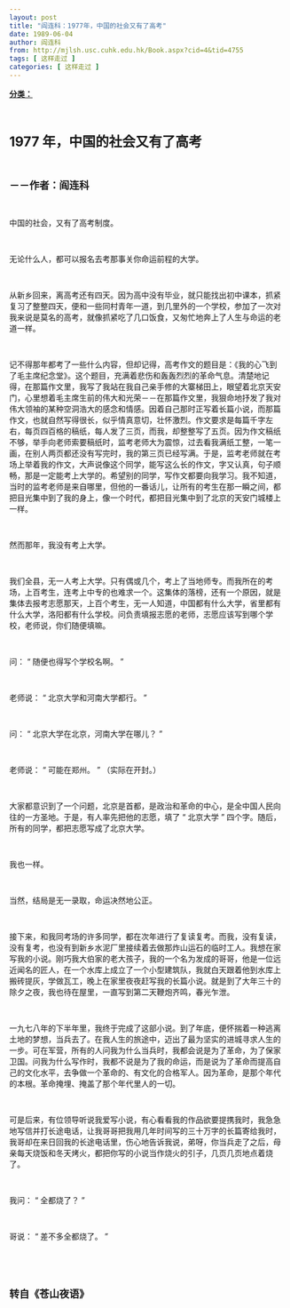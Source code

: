 ```yaml
---
layout: post
title: "阎连科：1977年，中国的社会又有了高考"
date: 1989-06-04
author: 阎连科
from: http://mjlsh.usc.cuhk.edu.hk/Book.aspx?cid=4&tid=4755
tags: [ 这样走过 ]
categories: [ 这样走过 ]
---
```


<div style="margin: 15px 10px 10px 0px;">
 <div>
  <span id="ctl00_ContentPlaceHolder1_chapter1_SubjectLabel" style="font-weight:bold;text-decoration:underline;">
   分类：
  </span>
 </div>
 <p class="p1">
  <b>
   <font size="5">
    <span class="s1">
    </span>
    <br/>
   </font>
  </b>
 </p>
 <p class="p2">
  <b>
   <font size="5">
    <span class="s2" style="">
     <font size="5">
      1977
     </font>
    </span>
    <span class="s1" style="">
     年，中国的社会又有了高考
    </span>
   </font>
  </b>
 </p>
 <p class="p1">
  <b>
   <font size="4">
    <span class="s1">
    </span>
    <br/>
   </font>
  </b>
 </p>
 <p class="p2">
  <span class="s1">
   <b>
    <font size="4">
     －－作者：阎连科
    </font>
   </b>
  </span>
 </p>
 <p class="p1">
  <span class="s1">
  </span>
  <br/>
 </p>
 <p class="p2">
  <span class="s1">
   中国的社会，又有了高考制度。
  </span>
 </p>
 <p class="p1">
  <span class="s1">
  </span>
  <br/>
 </p>
 <p class="p2">
  <span class="s1">
   无论什么人，都可以报名去考那事关你命运前程的大学。
  </span>
 </p>
 <p class="p1">
  <span class="s1">
  </span>
  <br/>
 </p>
 <p class="p2">
  <span class="s1">
   从新乡回来，离高考还有四天。因为高中没有毕业，就只能找出初中课本，抓紧复习了整整四天，便和一些同村青年一道，到几里外的一个学校，参加了一次对我来说是莫名的高考，就像抓紧吃了几口饭食，又匆忙地奔上了人生与命运的老道一样。
  </span>
 </p>
 <p class="p1">
  <span class="s1">
  </span>
  <br/>
 </p>
 <p class="p2">
  <span class="s1">
   记不得那年都考了一些什么内容，但却记得，高考作文的题目是：《我的心飞到了毛主席纪念堂》。这个题目，充满着悲伤和轰轰烈烈的革命气息。清楚地记得，在那篇作文里，我写了我站在我自己亲手修的大寨梯田上，眼望着北京天安门，心里想着毛主席生前的伟大和光荣－－在那篇作文里，我狠命地抒发了我对伟大领袖的某种空洞浩大的感念和情感。因着自己那时正写着长篇小说，而那篇作文，也就自然写得很长，似乎情真意切，壮怀激烈。作文要求是每篇千字左右，每页四百格的稿纸，每人发了三页，而我，却整整写了五页。因为作文稿纸不够，举手向老师索要稿纸时，监考老师大为震惊，过去看我满纸工整，一笔一画，在别人两页都还没有写完时，我的第三页已经写满。于是，监考老师就在考场上举着我的作文，大声说像这个同学，能写这么长的作文，字又认真，句子顺畅，那是一定能考上大学的。希望别的同学，写作文都要向我学习。我不知道，当时的监考老师是来自哪里，但他的一番话儿，让所有的考生在那一瞬之间，都把目光集中到了我的身上，像一个时代，都把目光集中到了北京的天安门城楼上一样。
  </span>
 </p>
 <p class="p1">
  <span class="s1">
  </span>
  <br/>
 </p>
 <p class="p2">
  <span class="s1">
   然而那年，我没有考上大学。
  </span>
 </p>
 <p class="p1">
  <span class="s1">
  </span>
  <br/>
 </p>
 <p class="p2">
  <span class="s1">
   我们全县，无一人考上大学。只有偶或几个，考上了当地师专。而我所在的考场，上百考生，连考上中专的也难求一个。这集体的落榜，还有一个原因，就是集体去报考志愿那天，上百个考生，无一人知道，中国都有什么大学，省里都有什么大学，洛阳都有什么学校。问负责填报志愿的老师，志愿应该写到哪个学校，老师说，你们随便填嘛。
  </span>
 </p>
 <p class="p1">
  <span class="s1">
  </span>
  <br/>
 </p>
 <p class="p2">
  <span class="s1">
   问：
  </span>
  <span class="s2">
   “
  </span>
  <span class="s1">
   随便也得写个学校名啊。
  </span>
  <span class="s2">
   ”
  </span>
 </p>
 <p class="p1">
  <span class="s1">
  </span>
  <br/>
 </p>
 <p class="p2">
  <span class="s1">
   老师说：
  </span>
  <span class="s2">
   “
  </span>
  <span class="s1">
   北京大学和河南大学都行。
  </span>
  <span class="s2">
   ”
  </span>
 </p>
 <p class="p1">
  <span class="s1">
  </span>
  <br/>
 </p>
 <p class="p2">
  <span class="s1">
   问：
  </span>
  <span class="s2">
   “
  </span>
  <span class="s1">
   北京大学在北京，河南大学在哪儿？
  </span>
  <span class="s2">
   ”
  </span>
 </p>
 <p class="p1">
  <span class="s1">
  </span>
  <br/>
 </p>
 <p class="p2">
  <span class="s1">
   老师说：
  </span>
  <span class="s2">
   “
  </span>
  <span class="s1">
   可能在郑州。
  </span>
  <span class="s2">
   ”
  </span>
  <span class="s1">
   （实际在开封。）
  </span>
 </p>
 <p class="p1">
  <span class="s1">
  </span>
  <br/>
 </p>
 <p class="p2">
  <span class="s1">
   大家都意识到了一个问题，北京是首都，是政治和革命的中心，是全中国人民向往的一方圣地。于是，有人率先把他的志愿，填了
  </span>
  <span class="s2">
   “
  </span>
  <span class="s1">
   北京大学
  </span>
  <span class="s2">
   ”
  </span>
  <span class="s1">
   四个字。随后，所有的同学，都把志愿写成了北京大学。
  </span>
 </p>
 <p class="p1">
  <span class="s1">
  </span>
  <br/>
 </p>
 <p class="p2">
  <span class="s1">
   我也一样。
  </span>
 </p>
 <p class="p1">
  <span class="s1">
  </span>
  <br/>
 </p>
 <p class="p2">
  <span class="s1">
   当然，结局是无一录取，命运决然地公正。
  </span>
 </p>
 <p class="p1">
  <span class="s1">
  </span>
  <br/>
 </p>
 <p class="p2">
  <span class="s1">
   接下来，和我同考场的许多同学，都在次年进行了复读复考。而我，没有复读，没有复考，也没有到新乡水泥厂里接续着去做那炸山运石的临时工人。我想在家写我的小说。刚巧我大伯家的老大孩子，我的一个名为发成的哥哥，他是一位远近闻名的匠人，在一个水库上成立了一个小型建筑队，我就白天跟着他到水库上搬砖提灰，学做瓦工，晚上在家里夜夜赶写我的长篇小说。就是到了大年三十的除夕之夜，我也待在屋里，一直写到第二天鞭炮齐鸣，春光乍泄。
  </span>
 </p>
 <p class="p1">
  <span class="s1">
  </span>
  <br/>
 </p>
 <p class="p2">
  <span class="s1">
   一九七八年的下半年里，我终于完成了这部小说。到了年底，便怀揣着一种逃离土地的梦想，当兵去了。在我人生的旅途中，迈出了最为坚实的进城寻求人生的一步。可在军营，所有的人问我为什么当兵时，我都会说是为了革命，为了保家卫国。问我为什么写作时，我都不说是为了我的命运，而是说为了革命而提高自己的文化水平，去争做一个革命的、有文化的合格军人。因为革命，是那个年代的本根。革命掩埋、掩盖了那个年代里人的一切。
  </span>
 </p>
 <p class="p1">
  <span class="s1">
  </span>
  <br/>
 </p>
 <p class="p2">
  <span class="s1">
   可是后来，有位领导听说我爱写小说，有心看看我的作品欲要提携我时，我急急地写信并打长途电话，让我哥哥把我用几年时间写的三十万字的长篇寄给我时，我哥却在来日回我的长途电话里，伤心地告诉我说，弟呀，你当兵走了之后，母亲每天烧饭和冬天烤火，都把你写的小说当作烧火的引子，几页几页地点着烧了。
  </span>
 </p>
 <p class="p1">
  <span class="s1">
  </span>
  <br/>
 </p>
 <p class="p2">
  <span class="s1">
   我问：
  </span>
  <span class="s2">
   “
  </span>
  <span class="s1">
   全都烧了？
  </span>
  <span class="s2">
   ”
  </span>
 </p>
 <p class="p1">
  <span class="s1">
  </span>
  <br/>
 </p>
 <p class="p2">
  <span class="s1">
   哥说：
  </span>
  <span class="s2">
   “
  </span>
  <span class="s1">
   差不多全都烧了。
  </span>
  <span class="s2">
   ”
  </span>
 </p>
 <p class="p1">
  <span class="s1">
  </span>
  <br/>
 </p>
 <p class="p1">
  <b>
   <font size="4">
    <span class="s1">
    </span>
    <br/>
   </font>
  </b>
 </p>
 <p class="p2">
  <span class="s1">
   <b>
    <font size="4">
     转自《苍山夜语》
    </font>
   </b>
  </span>
 </p>
</div>


